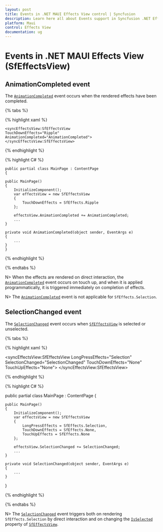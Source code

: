 ```yaml
---
layout: post
title: Events in .NET MAUI Effects View control | Syncfusion
description: Learn here all about Events support in Syncfusion .NET Effects View (SfEffectsView) control and more.
platform: Maui
control: Effects View
documentation: ug
---
```


# Events in .NET MAUI Effects View (SfEffectsView)

## AnimationCompleted event

The [`AnimationCompleted`](https://help.syncfusion.com/cr/xamarin/Syncfusion.XForms.EffectsView.SfEffectsView.html) event occurs when the rendered effects have been completed.

{% tabs %} 

{% highlight xaml %} 

    <syncEffectsView:SfEffectsView
    TouchDownEffects="Ripple"
    AnimationCompleted="AnimationCompleted">
    </syncEffectsView:SfEffectsView>
  
{% endhighlight %}

{% highlight C# %} 

    public partial class MainPage : ContentPage
    {

    public MainPage()
    {
        InitializeComponent();
        var effectsView = new SfEffectsView
        {
            TouchDownEffects = SfEffects.Ripple
        };

        effectsView.AnimationCompleted += AnimationCompleted;
        ...
    }

    private void AnimationCompleted(object sender, EventArgs e)
    {
        ...
    }
    }

{% endhighlight %}

{% endtabs %}

N> When the effects are rendered on direct interaction, the [`AnimationCompleted`](https://help.syncfusion.com/cr/xamarin/Syncfusion.XForms.EffectsView.SfEffectsView.html) event occurs on touch up, and when it is applied programmatically, it is triggered immediately on completion of effects.

N> The [`AnimationCompleted`](https://help.syncfusion.com/cr/xamarin/Syncfusion.XForms.EffectsView.SfEffectsView.html) event is not applicable for `SfEffects.Selection`.

## SelectionChanged event

The [`SelectionChanged`](https://help.syncfusion.com/cr/xamarin/Syncfusion.XForms.EffectsView.SfEffectsView.html) event occurs when [`SfEffectsView`](https://help.syncfusion.com/cr/xamarin/Syncfusion.XForms.EffectsView.SfEffectsView.html) is selected or unselected.

{% tabs %} 

{% highlight xaml %} 

<syncEffectsView:SfEffectsView
    LongPressEffects="Selection"
    SelectionChanged="SelectionChanged"
    TouchDownEffects="None"
    TouchUpEffects="None">
</syncEffectsView:SfEffectsView>
  
{% endhighlight %}

{% highlight C# %} 

public partial class MainPage : ContentPage
{

    public MainPage()
    {
        InitializeComponent();
        var effectsView = new SfEffectsView
        {
            LongPressEffects = SfEffects.Selection,
            TouchDownEffects = SfEffects.None,
            TouchUpEffects = SfEffects.None
        };

        effectsView.SelectionChanged += SelectionChanged;
        ...
    }

    private void SelectionChanged(object sender, EventArgs e)
    {
        ...
    }
}

{% endhighlight %}

{% endtabs %}

N> The [`SelectionChanged`](https://help.syncfusion.com/cr/xamarin/Syncfusion.XForms.EffectsView.SfEffectsView.html) event triggers both on rendering `SfEffects.Selection` by direct interaction and on changing the [`IsSelected`](https://help.syncfusion.com/cr/xamarin/Syncfusion.XForms.EffectsView.SfEffectsView.html#Syncfusion_XForms_EffectsView_SfEffectsView_IsSelected) property of [`SfEffectsView`](https://help.syncfusion.com/cr/xamarin/Syncfusion.XForms.EffectsView.SfEffectsView.html).
